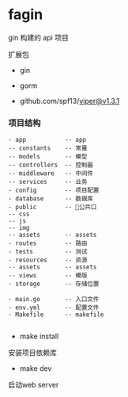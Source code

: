 # fagin

gin 构建的 api 项目

扩展包

- gin

- gorm

- github.com/spf13/viper@v1.3.1


### 项目结构

```
- app           -- app
-- constants    -- 常量
-- models       -- 模型
-- controllers  -- 控制器
-- middleware   -- 中间件
-- services     -- 业务
- config        -- 项目配置
- database      -- 数据库
- public        -- 公共口
-- css
-- js
-- img
-- assets       -- assets
- routes        -- 路由
- tests         -- 测试
- resources     -- 资源
-- assets       -- assets
-- views        -- 模版
- storage       -- 存储位置

- main.go       -- 入口文件
- env.yml       -- 配置文件
- Makefile      -- makefile


```


- make install 

安装项目依赖库

- make dev 

启动web server
